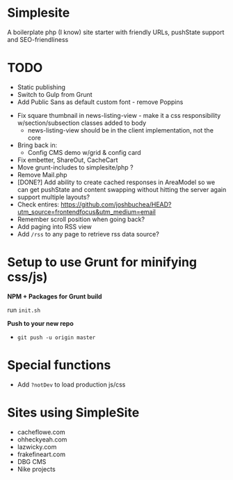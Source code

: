 Simplesite
============

A boilerplate php (I know) site starter with friendly URLs, pushState support and SEO-friendliness


# TODO

- Static publishing
- Switch to Gulp from Grunt
- Add Public Sans as default custom font - remove Poppins

* Fix square thumbnail in news-listing-view - make it a css responsibility w/section/subsection classes added to body
  * news-listing-view should be in the client implementation, not the core
* Bring back in:
  * Config CMS demo w/grid & config card
* Fix embetter, ShareOut, CacheCart
* Move grunt-includes to simplesite/php ?
* Remove Mail.php
* [DONE?] Add ability to create cached responses in AreaModel so we can get pushState and content swapping without hitting the server again
* support multiple layouts?
* Check <head> entires: https://github.com/joshbuchea/HEAD?utm_source=frontendfocus&utm_medium=email
* Remember scroll position when going back?
* Add paging into RSS view
* Add `/rss` to any page to retrieve rss data source?


# Setup to use Grunt for minifying css/js)

**NPM + Packages for Grunt build**

run `init.sh`

**Push to your new repo**

* `git push -u origin master`

# Special functions

* Add `?notDev` to load production js/css



# Sites using SimpleSite

* cacheflowe.com
* ohheckyeah.com
* lazwicky.com
* frakefineart.com
* DBG CMS
* Nike projects
